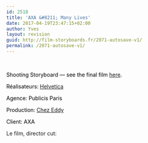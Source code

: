 ```yaml
---
id: 2518
title: 'AXA &#8211; Many Lives'
date: 2017-04-19T23:47:15+02:00
author: Yves
layout: revision
guid: http://film-storyboards.fr/2071-autosave-v1/
permalink: /2071-autosave-v1/
---
```

&nbsp;

<p style="color: #000000;">
  Shooting Storyboard — see the final film <a title="AXA — Many Lives by Helvetica" href="http://chezeddy.com/work/562/axa-many-lives" target="_blank">here</a>.
</p>

<p style="color: #000000;">
  Réalisateurs: <a title="LOVO Films — Directors — Helvetica " href="http://www.lovo.be/#/directors/173" target="_blank">Helvetica</a>
</p>

<p style="color: #000000;">
  Agence: Publicis Paris
</p>

<p style="color: #000000;">
  Production: <a title="ChezEddy Film Production & Animation Studio" href="http://chezeddy.com" target="_blank">Chez Eddy</a>
</p>

<p style="color: #000000;">
  Client: AXA
</p>

Le film, director cut: